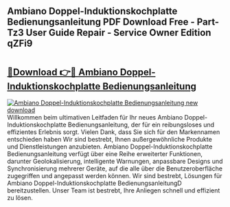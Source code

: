 ## Ambiano Doppel-Induktionskochplatte Bedienungsanleitung PDF Download Free - Part-Tz3 User Guide Repair - Service Owner Edition qZFi9

# <h2><a href="http://df0tiz.blite.top/?on=Ambiano+Doppel-Induktionskochplatte+Bedienungsanleitung">🔗Download 👉🔴 Ambiano Doppel-Induktionskochplatte Bedienungsanleitung</a></h2>

[![Ambiano Doppel-Induktionskochplatte Bedienungsanleitung new download](https://i.imgur.com/lujVjoI.png)](http://df0tiz.blite.top/?on=Ambiano+Doppel-Induktionskochplatte+Bedienungsanleitung)
Willkommen beim ultimativen Leitfaden für Ihr neues Ambiano Doppel-Induktionskochplatte Bedienungsanleitung, der für ein reibungsloses und effizientes Erlebnis sorgt. Vielen Dank, dass Sie sich für den Markennamen entschieden haben Wir sind bestrebt, Ihnen außergewöhnliche Produkte und Dienstleistungen anzubieten. Ambiano Doppel-Induktionskochplatte Bedienungsanleitung verfügt über eine Reihe erweiterter Funktionen, darunter Geolokalisierung, intelligente Warnungen, anpassbare Designs und Synchronisierung mehrerer Geräte, auf die alle über die Benutzeroberfläche zugegriffen und angepasst werden können. Wir sind bestrebt, Lösungen für Ambiano Doppel-Induktionskochplatte BedienungsanleitungD bereitzustellen. Unser Team ist bestrebt, Ihre Anliegen schnell und effizient zu lösen.

